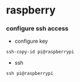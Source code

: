 # raspberry

### configure ssh access

- configure key
```
ssh-copy-id pi@raspberrypi
```

- ssh
```
ssh pi@raspberrypi
```
